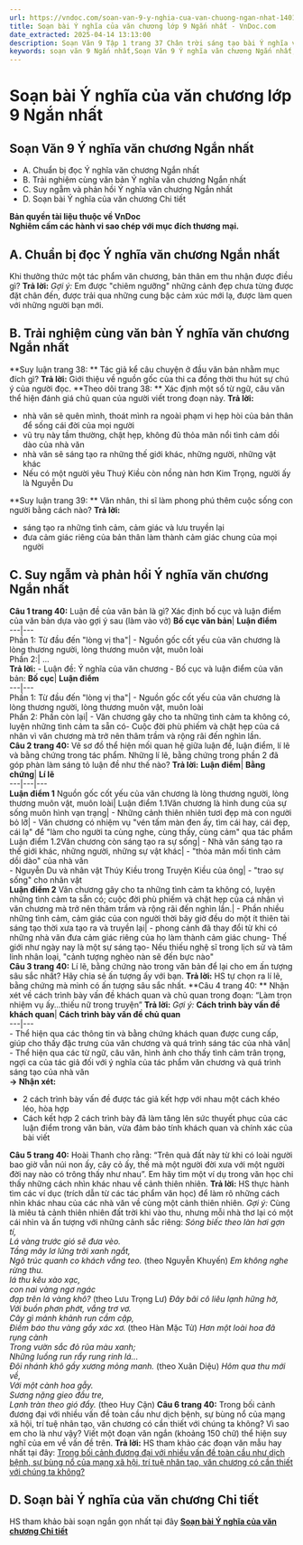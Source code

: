 ```yaml
---
url: https://vndoc.com/soan-van-9-y-nghia-cua-van-chuong-ngan-nhat-140196
title: Soạn bài Ý nghĩa của văn chương lớp 9 Ngắn nhất - VnDoc.com
date_extracted: 2025-04-14 13:13:00
description: Soạn Văn 9 Tập 1 trang 37 Chân trời sáng tạo bài Ý nghĩa văn chương - Ngắn nhất gồm phần trả lời chi tiết, đầy đủ, bám sát các câu hỏi, yêu cầu trong SGK (chỉ có trên VnDoc). Mời các bạn tham khảo.
keywords: soạn văn 9 Ngắn nhất,Soạn Văn 9 Ý nghĩa văn chương Ngắn nhất,Soạn bài Ý nghĩa văn chương Ngắn nhất soạn văn 9 Tập 1 trang 37 Chân trời sáng tạo Ngắn nhất,Ý nghĩa văn chương lớp 9 Chân trời sáng tạo,Ý nghĩa văn chương trang 37 lớp 9,văn 9,ngữ văn 9,soạn văn 9 chân trời sáng tạo Ngắn nhất,soạn văn 9 tập 1,giải văn 9,soạn ngữ văn 9,giải ngữ văn 9,giải sgk ngữ văn 9
---
```


# Soạn bài Ý nghĩa của văn chương lớp 9 Ngắn nhất
## **Soạn Văn 9 Ý nghĩa văn chương Ngắn nhất**
  * A. Chuẩn bị đọc Ý nghĩa văn chương Ngắn nhất
  * B. Trải nghiệm cùng văn bản Ý nghĩa văn chương Ngắn nhất
  * C. Suy ngẫm và phản hồi Ý nghĩa văn chương Ngắn nhất
  * D. Soạn bài Ý nghĩa của văn chương Chi tiết

**Bản quyền tài liệu thuộc về VnDoc**   
**Nghiêm cấm các hành vi sao chép với mục đích thương mại.**
## **A. Chuẩn bị đọc Ý nghĩa văn chương Ngắn nhất**
Khi thưởng thức một tác phẩm văn chương, bản thân em thu nhận được điều gì?
**Trả lời:**
_Gợi ý:_
Em được "chiêm ngưỡng" những cảnh đẹp chưa từng được đặt chân đến, được trải qua những cung bậc cảm xúc mới lạ, được làm quen với những người bạn mới.
## **B. Trải nghiệm cùng văn bản Ý nghĩa văn chương Ngắn nhất**
**Suy luận trang 38: ** Tác giả kể câu chuyện ở đầu văn bản nhằm mục đích gì?
**Trả lời:**
Giới thiệu về nguồn gốc của thi ca đồng thời thu hút sự chú ý của người đọc.
**Theo dõi trang 38: ** Xác định một số từ ngữ, câu văn thể hiện đánh giá chủ quan của người viết trong đoạn này.
**Trả lời:**
  * nhà văn sẽ quên mình, thoát mình ra ngoài phạm vi hẹp hòi của bản thân để sống cái đời của mọi người
  * vũ trụ này tầm thường, chật hẹp, không đủ thỏa mãn nổi tình cảm dồi dào của nhà văn
  * nhà văn sẽ sáng tạo ra những thế giới khác, những người, những vật khác
  * Nếu có một người yêu Thuý Kiều còn nồng nàn hơn Kim Trọng, người ấy là Nguyễn Du

**Suy luận trang 39: ** Văn nhân, thi sĩ làm phong phú thêm cuộc sống con người bằng cách nào?
**Trả lời:**
  * sáng tạo ra những tình cảm, cảm giác và lưu truyền lại
  * đưa cảm giác riêng của bản thân làm thành cảm giác chung của mọi người

## **C. Suy ngẫm và phản hồi Ý nghĩa văn chương Ngắn nhất**
**Câu 1 trang 40:** Luận đề của văn bản là gì? Xác định bố cục và luận điểm của văn bản dựa vào gợi ý sau \(làm vào vở\)
**Bố cục văn bản**| **Luận điểm**  
---|---  
Phần 1: Từ đầu đến "lòng vị tha"| \- Nguồn gốc cốt yếu của văn chương là lòng thương người, lòng thương muôn vật, muôn loài  
Phần 2:| ...  
**Trả lời:**
\- Luận đề: Ý nghĩa của văn chương
\- Bố cục và luận điểm của văn bản:
**Bố cục**| **Luận điểm**  
---|---  
Phần 1: Từ đầu đến "lòng vị tha"| \- Nguồn gốc cốt yếu của văn chương là lòng thương người, lòng thương muôn vật, muôn loài  
Phần 2: Phần còn lại| \- Văn chương gây cho ta những tình cảm ta không có, luyện những tình cảm ta sẵn có\- Cuộc đời phù phiếm và chật hẹp của cá nhân vì văn chương mà trở nên thâm trầm và rộng rãi đến nghìn lần.  
**Câu 2 trang 40:** Vẽ sơ đồ thể hiện mối quan hệ giữa luận đề, luận điểm, lí lẽ và bằng chứng trong tác phẩm. Những lí lẽ, bằng chứng trong phần 2 đã góp phàn làm sáng tỏ luận đề như thế nào?
**Trả lời:**
**Luận điểm**| **Bằng chứng**| **Lí lẽ**  
---|---|---  
**Luận điểm 1** Nguồn gốc cốt yếu của văn chương là lòng thương người, lòng thương muôn vật, muôn loài| Luận điểm 1.1Văn chương là hình dung của sự sống muôn hình vạn trạng| \- Những cảnh thiên nhiên tươi đẹp mà con người bỏ lỡ| \- Văn chương có nhiệm vụ "vén tấm màn đen ấy, tìm cái hay, cái đẹp, cái lạ" để "làm cho người ta cùng nghe, cùng thấy, cùng cảm" qua tác phẩm  
Luận điểm 1.2Văn chương còn sáng tạo ra sự sống| \- Nhà văn sáng tạo ra thế giới khác, những người, những sự vật khác| \- "thỏa mãn mối tình cảm dồi dào" của nhà văn  
\- Nguyễn Du và nhân vật Thúy Kiều trong Truyện Kiều của ông| \- "trao sự sống" cho nhân vật  
**Luận điểm 2** Văn chương gây cho ta những tình cảm ta không có, luyện những tình cảm ta sẵn có; cuộc đời phù phiếm và chật hẹp của cá nhân vì văn chương mà trở nên thâm trầm và rộng rãi đến nghìn lần.| \- Phần nhiều những tình cảm, cảm giác của con người thời bây giờ đều do một ít thiên tài sáng tạo thời xưa tạo ra và truyền lại| \- phong cảnh đã thay đổi từ khi có những nhà văn đưa cảm giác riêng của họ làm thành cảm giác chung\- Thế giới như ngày nay là một sự sáng tạo\- Nếu thiếu nghệ sĩ trong lịch sử và tâm linh nhân loại, "cảnh tượng nghèo nàn sẽ đến bực nào"  
**Câu 3 trang 40:** Lí lẽ, bằng chứng nào trong văn bản để lại cho em ấn tượng sâu sắc nhất? Hãy chia sẻ ấn tượng ấy với bạn.
**Trả lời:**
HS tự chọn ra lí lẽ, bằng chứng mà mình có ấn tượng sâu sắc nhất.
**Câu 4 trang 40: ** Nhận xét về cách trình bày vấn đề khách quan và chủ quan trong đoạn: “Làm trọn nhiệm vụ ấy…thiếu nữ trong truyện”
**Trả lời:**
_Gợi ý:_
**Cách trình bày vấn đề khách quan**| **Cách trình bày vấn đề chủ quan**  
---|---  
\- Thể hiện qua các thông tin và bằng chứng khách quan được cung cấp, giúp cho thấy đặc trưng của văn chương và quá trình sáng tác của nhà văn| \- Thể hiện qua các từ ngữ, câu văn, hình ảnh cho thấy tình cảm trân trọng, ngợi ca của tác giả đối với ý nghĩa của tác phẩm văn chương và quá trình sáng tạo của nhà văn  
**→ Nhận xét:**
  * 2 cách trình bày vấn đề được tác giả kết hợp với nhau một cách khéo léo, hòa hợp
  * Cách kết hợp 2 cách trình bày đã làm tăng lên sức thuyết phục của các luận điểm trong văn bản, vừa đảm bảo tính khách quan và chính xác của bài viết

**Câu 5 trang 40:** Hoài Thanh cho rằng: “Trên quả đất này từ khi có loài người bao giờ vẫn núi non ấy, cây cỏ ấy, thế mà một người đời xưa với một người đời nay nào có trông thấy như nhau”. Em hãy tìm một ví dụ trong văn học chi thấy những cách nhìn khác nhau về cảnh thiên nhiên.
**Trả lời:**
HS thực hành tìm các ví dục \(trích dẫn từ các tác phẩm văn học\) để làm rõ những cách nhìn khác nhau của các nhà văn về cùng một cảnh thiên nhiên.
_Gợi ý:_
Cùng là miêu tả cảnh thiên nhiên đất trời khi vào thu, nhưng mỗi nhà thơ lại có một cái nhìn và ấn tượng với những cảnh sắc riêng:
_Sóng biếc theo làn hơi gợn tí,_  
_Lá vàng trước gió sẽ đưa vèo._  
_Tầng mây lơ lửng trời xanh ngắt,_  
_Ngõ trúc quanh co khách vắng teo._
\(theo Nguyễn Khuyến\)
_Em không nghe rừng thu._  
_lá thu kêu xào xạc,_  
_con nai vàng ngơ ngác_  
 _đạp trên lá vàng khô?_
\(theo Lưu Trọng Lư\)
_Đây bãi cô liêu lạnh hững hờ,_  
_Với buồn phơn phớt, vắng trơ vơ._  
_Cây gì mảnh khảnh run cầm cập,_  
_Điềm báo thu vàng gầy xác xơ._
\(theo Hàn Mặc Tử\)
_Hơn một loài hoa đã rụng cành_  
 _Trong vườn sắc đỏ rũa màu xanh;_  
_Những luồng run rẩy rung rinh lá..._  
_Đôi nhánh khô gầy xương mỏng manh._
\(theo Xuân Diệu\)
_Hôm qua thu mới về,_  
_Với một cành hoa gẫy._  
_Sương nặng gieo đầu tre,_  
_Lạnh tràn theo gió đẩy._
\(theo Huy Cận\)
**Câu 6 trang 40:** Trong bối cảnh đương đại với nhiều vấn đề toàn cầu như dịch bệnh, sự bùng nổ của mạng xã hội, trí tuệ nhân tạo, văn chương có cần thiết với chúng ta không? Vì sao em cho là như vậy? Viết một đoạn văn ngắn \(khoảng 150 chữ\) thể hiện suy nghĩ của em về vấn đề trên.
**Trả lời:**
HS tham khảo các đoạn văn mẫu hay nhất tại đây: [Trong bối cảnh đương đại với nhiều vấn đề toàn cầu như dịch bệnh, sự bùng nổ của mạng xã hội, trí tuệ nhân tạo, văn chương có cần thiết với chúng ta không?](<https://vndoc.com/doan-van-the-hien-suy-nghi-ve-van-de-trong-boi-canh-duong-dai-voi-nhieu-van-de-toan-cau-lop-9-326474>)
## **D. Soạn bài Ý nghĩa của văn chương Chi tiết**
HS tham khảo bài soạn ngắn gọn nhất tại đây **[Soạn bài Ý nghĩa của văn chương Chi tiết](<https://vndoc.com/soan-bai-y-nghia-van-chuong-lop-9-chan-troi-sang-tao-319102>)**
